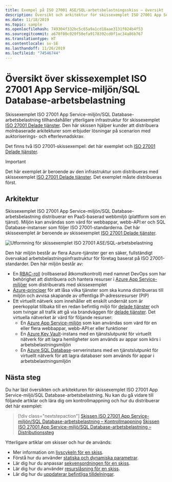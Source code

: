 ```yaml
---
title: Exempel på ISO 27001 ASE/SQL-arbetsbelastningsskiss – översikt
description: Översikt och arkitektur för skissexemplet ISO 27001 App Service-miljön/SQL Database-arbetsbelastning.
ms.date: 11/18/2019
ms.topic: sample
ms.openlocfilehash: 749304f332bc5c65a9a1cd18aae3131f024b4f53
ms.sourcegitcommit: a678f00c020f50efa9178392cd0f1ac34a86b767
ms.translationtype: HT
ms.contentlocale: sv-SE
ms.lasthandoff: 11/26/2019
ms.locfileid: "74546744"
---
```

# <a name="overview-of-the-iso-27001-app-service-environmentsql-database-workload-blueprint-sample"></a>Översikt över skissexemplet ISO 27001 App Service-miljön/SQL Database-arbetsbelastning

Skissexemplet ISO 27001 App Service-miljön/SQL Database-arbetsbelastning tillhandahåller ytterligare infrastruktur för skissexemplet [ISO 27001 Delade tjänster](../iso27001-shared/index.md).
Den här skissen hjälper kunder att distribuera molnbaserade arkitekturer som erbjuder lösningar på scenarion med auktoriserings- och efterlevnadskrav.

Det finns två ISO 27001-skissexempel: det här exemplet och [ISO 27001 Delade tjänster](../iso27001-shared/index.md).

> [!IMPORTANT]
> Det här exemplet är beroende av den infrastruktur som distribueras med skissexemplet [ISO 27001 Delade tjänster](../iso27001-shared/index.md). Det exemplet måste distribueras först.

## <a name="architecture"></a>Arkitektur

Skissexemplet ISO 27001 App Service-miljön/SQL Database-arbetsbelastning distribuerar en PaaS-baserad webbmiljö (plattform som en tjänst). Miljön kan användas som värd för webbappar, webb-API:er och SQL Database-instanser som följer ISO 27001-standarderna. Det här skissexemplet är beroende av skissexemplet [ISO 27001 Delade tjänster](../iso27001-shared/index.md).

![Utformning för skissexemplet ISO 27001 ASE/SQL-arbetsbelastning](../../media/sample-iso27001-ase-sql-workload/iso27001-ase-sql-workload-blueprint-sample-design.png)

Den här miljön består av flera Azure-tjänster ger en säker, fullständigt övervakad arbetsbelastningsinfrastruktur för företag baserat på ISO 27001-standarder. Den här miljön består av:

- En [RBAC-roll](../../../../role-based-access-control/overview.md) (rollbaserad åtkomstkontroll) med namnet DevOps som har behörighet att distribuera och hantera resurser i [Azure App Service-miljöer](../../../../app-service/environment/intro.md) som distribuerats med skissexemplet
- [Azure-principer](../../../policy/overview.md) för att låsa vilka tjänster som ska kunna distribueras till miljön och avvisa skapande av offentliga IP-adressresurser (PIP)
- Ett virtuellt nätverk som innehåller ett enskilt undernät som är peerkopplat tillbaka till en redan befintlig miljö för [delade tjänster](../iso27001-shared/index.md) och som tvingar all trafik att gå via brandväggen för [delade tjänster](../iso27001-shared/index.md). Det virtuella nätverket är värd för följande resurser:
  - En [Azure App Service-miljön](../../../../app-service/environment/intro.md) som kan användas som värd för en eller flera webbappar, webb-API:er eller funktioner
  - En [Azure Key Vault](../../../../key-vault/key-vault-overview.md)-instans med en tjänstslutpunkt för virtuellt nätverk för att lagra hemligheter som används av appar som körs i arbetsbelastningsmiljön
  - En [Azure SQL Database](../../../../sql-database/sql-database-technical-overview.md)-serverinstans med en tjänstslutpunkt för virtuellt nätverk för att lagra databaser som används för appar i arbetsbelastningsmiljön

## <a name="next-steps"></a>Nästa steg

Du har läst översikten och arkitekturen för skissexemplet ISO 27001 App Service-miljö/SQL Database-arbetsbelastning. Nu kan du gå vidare till följande artiklar och lära dig om kontrollmappning och hur du distribuerar det här exemplet:

> [!div class="nextstepaction"]
> [Skissen ISO 27001 App Service-miljön/SQL Database-arbetsbelastning – Kontrollmappning](./control-mapping.md)
> [Skissen ISO 27001 App Service-miljö/SQL Database-arbetsbelastning – Distributionssteg](./deploy.md)

Ytterligare artiklar om skisser och hur de används:

- Mer information om [livscykeln för en skiss](../../concepts/lifecycle.md).
- Förstå hur du använder [statiska och dynamiska parametrar](../../concepts/parameters.md).
- Lär dig hur du anpassar [sekvensordningen för en skiss](../../concepts/sequencing-order.md).
- Lär dig hur du använder [resurslåsning för en skiss](../../concepts/resource-locking.md).
- Lär dig hur du [uppdaterar befintliga tilldelningar](../../how-to/update-existing-assignments.md).